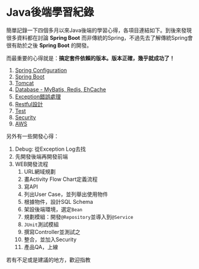 # Java後端學習紀錄

簡單記錄一下四個多月以來Java後端的學習心得，各項目連結如下。到後來發現很多資料都在討論 **Spring Boot** 而非傳統的Spring，不過先去了解傳統Spring會很有助於之後 **Spring Boot** 的開發。

而最重要的心得就是：**搞定套件依賴的版本。版本正確，幾乎就成功了！**

1. [Spring Configuration]()
2. [Spring Boot]()
3. [Tomcat]()
4. [Database - MyBatis, Redis, EhCache]()
5. [Exception錯誤處理]()
6. [Restful設計]()
7. [Test]()
8. [Security]()
9. [AWS]()

另外有一些開發心得：

1. Debug: 從Exception Log去找
2. 先開發後端再開發前端
3. WEB開發流程
	1. URL網域規劃
	2. 畫Activity Flow Chart定義流程
	3. 寫API
	4. 列出User Case，並列舉出使用物件
	5. 根據物件，設計SQL Schema
	6. 架設後端環境，選定``Bean``
	7. 規劃模組：開發``@Repository``並導入到``@Service``
	8. ``JUnit``測試模組
	9. 撰寫Controller並測試之
	10. 整合，並加入Security
	11. 產品QA，上線

若有不足或是建議的地方，歡迎指教
